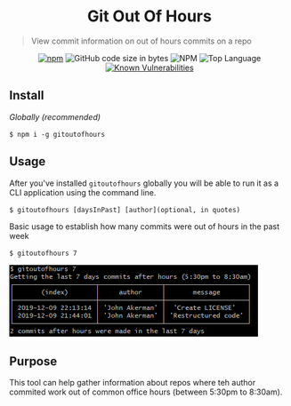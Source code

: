 <h1 align="center">Git Out Of Hours</h1>

> View commit information on out of hours commits on a repo
<p align="center">
<a href="https://www.npmjs.com/package/gitoutofhours" target="_blank"><img alt="npm" src="https://img.shields.io/npm/v/gitoutofhours"></a>
<img alt="GitHub code size in bytes" src="https://img.shields.io/github/languages/code-size/JohnAkerman/GitOutOfHours">
<img alt="NPM" src="https://img.shields.io/npm/l/gitoutofhours">
<img src="https://img.shields.io/github/languages/top/JohnAkerman/GitOutOfHours" alt="Top Language" />
  <a href="https://snyk.io/test/github/JohnAkerman/GitOutOfHours"><img src="https://snyk.io/test/github/JohnAkerman/GitOutOfHours/badge.svg" alt="Known Vulnerabilities" data-canonical-src="https://snyk.io/test/github/JohnAkerman/GitOutOfHours" style="max-width:100%;"></a>
</p>




## Install 
*Globally (recommended)*
```
$ npm i -g gitoutofhours
```

## Usage
After you've installed `gitoutofhours` globally you will be able to run it as a CLI application using the command line. 
```
$ gitoutofhours [daysInPast] [author](optional, in quotes)
```


Basic usage to establish how many commits were out of hours in the past week
```
$ gitoutofhours 7
```
<img src="https://raw.githubusercontent.com/JohnAkerman/GitOutOfHours/master/media/example-usage.png" alt="Command prompt output showing git commits in a table" />

## Purpose
This tool can help gather information about repos where teh author commited work out of common office hours (between 5:30pm to 8:30am).
